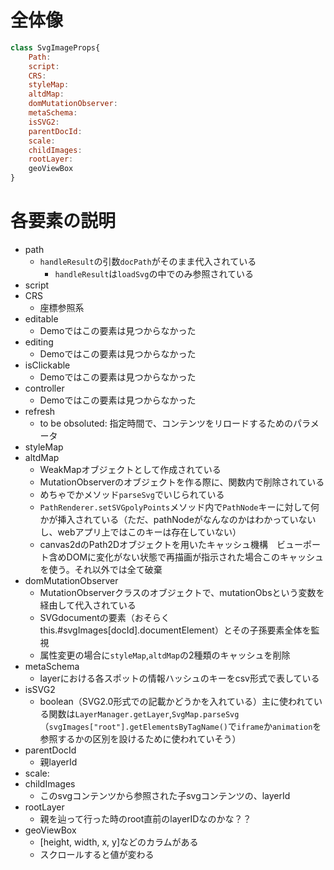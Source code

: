 # 全体像
```.js
class SvgImageProps{
    Path: 
    script:
    CRS:
    styleMap:
    altdMap:
    domMutationObserver:
    metaSchema:
    isSVG2:
    parentDocId: 
    scale: 
    childImages:
    rootLayer:
    geoViewBox
}
```

# 各要素の説明
- path
    - `handleResult`の引数`docPath`がそのまま代入されている
        - `handleResult`は`loadSvg`の中でのみ参照されている
- script
- CRS
    - 座標参照系
- editable
    - Demoではこの要素は見つからなかった
- editing
    - Demoではこの要素は見つからなかった
- isClickable
    - Demoではこの要素は見つからなかった
- controller
    - Demoではこの要素は見つからなかった
- refresh
    - to be obsoluted: 指定時間で、コンテンツをリロードするためのパラメータ
- styleMap
- altdMap
    - WeakMapオブジェクトとして作成されている
    - MutationObserverのオブジェクトを作る際に、関数内で削除されている
    - めちゃでかメソッド`parseSvg`でいじられている
    - `PathRenderer.setSVGpolyPoints`メソッド内で`PathNode`キーに対して何かが挿入されている（ただ、pathNodeがなんなのかはわかっていないし、webアプリ上ではこのキーは存在していない）
    - canvas2dのPath2Dオブジェクトを用いたキャッシュ機構　ビューポート含めDOMに変化がない状態で再描画が指示された場合このキャッシュを使う。それ以外では全て破棄
- domMutationObserver
    - MutationObserverクラスのオブジェクトで、mutationObsという変数を経由して代入されている
    - SVGdocumentの要素（おそらくthis.#svgImages[docId].documentElement）とその子孫要素全体を監視
    - 属性変更の場合に`styleMap`,`altdMap`の2種類のキャッシュを削除
- metaSchema
    - layerにおける各スポットの情報ハッシュのキーをcsv形式で表している
- isSVG2
    - boolean（SVG2.0形式での記載かどうかを入れている）主に使われている関数は`LayerManager.getLayer`,`SvgMap.parseSvg`（`svgImages["root"].getElementsByTagName()`で`iframe`か`animation`を参照するかの区別を設けるために使われていそう）
- parentDocId
    - 親layerId
- scale: 
- childImages
    - このsvgコンテンツから参照された子svgコンテンツの、layerId
- rootLayer
    - 親を辿って行った時のroot直前のlayerIDなのかな？？
- geoViewBox
    - [height, width, x, y]などのカラムがある
    - スクロールすると値が変わる